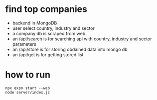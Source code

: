 # find top companies
- backend in MongoDB
- user select country, industry and sector
- a company db is scraped from web.
- an /api/search is for searching api with country, industry and sector parameters
- an /api/store is for storing obdained data into mongo db
- an /api/get is for getting stored list

# how to run
```
npx expo start --web
node server/index.js      
```